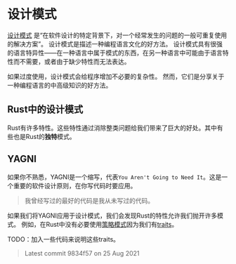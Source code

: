 # 设计模式

[设计模式](https://en.wikipedia.org/wiki/Software_design_pattern) 
是“在软件设计的特定背景下，对一个经常发生的问题的一般可重复使用的解决方案”。
设计模式是描述一种编程语言文化的好方法。
设计模式具有很强的语言特异性——在一种语言中属于模式的东西，在另一种语言中可能由于语言特性而不需要，或者由于缺少特性而无法表达。

如果过度使用，设计模式会给程序增加不必要的复杂性。
然而，它们是分享关于一种编程语言的中高级知识的好方法。

## Rust中的设计模式

Rust有许多特性。这些特性通过消除整类问题给我们带来了巨大的好处。其中有些也是Rust的**独特**模式。

## YAGNI

如果你不熟悉，YAGNI是一个缩写，代表`You Aren't Going to Need It`。这是一个重要的软件设计原则，在你写代码时要应用。

> 我曾经写过的最好的代码是我从未写过的代码。

如果我们将YAGNI应用于设计模式，我们会发现Rust的特性允许我们抛开许多模式。
例如，在Rust中没有必要使用[策略模式](https://en.wikipedia.org/wiki/Strategy_pattern)因为我们有[traits](https://doc.rust-lang.org/book/traits.html)。

TODO：加入一些代码来说明这些traits。

> Latest commit 9834f57 on 25 Aug 2021